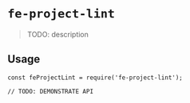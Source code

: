 # `fe-project-lint`

> TODO: description

## Usage

```
const feProjectLint = require('fe-project-lint');

// TODO: DEMONSTRATE API
```
